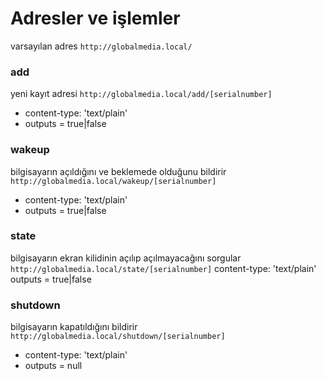 # Adresler ve işlemler

varsayılan adres ```http://globalmedia.local/```

### add
yeni kayıt adresi
    ```http://globalmedia.local/add/[serialnumber]```
- content-type: 'text/plain'
- outputs = true|false

### wakeup
bilgisayarın açıldığını ve beklemede olduğunu bildirir
    ```http://globalmedia.local/wakeup/[serialnumber]```
- content-type: 'text/plain'
- outputs = true|false

### state
bilgisayarın ekran kilidinin açılıp açılmayacağını sorgular
    ```http://globalmedia.local/state/[serialnumber]```
content-type: 'text/plain'
outputs = true|false

### shutdown
bilgisayarın kapatıldığını bildirir
    ```http://globalmedia.local/shutdown/[serialnumber]```
- content-type: 'text/plain'
- outputs = null